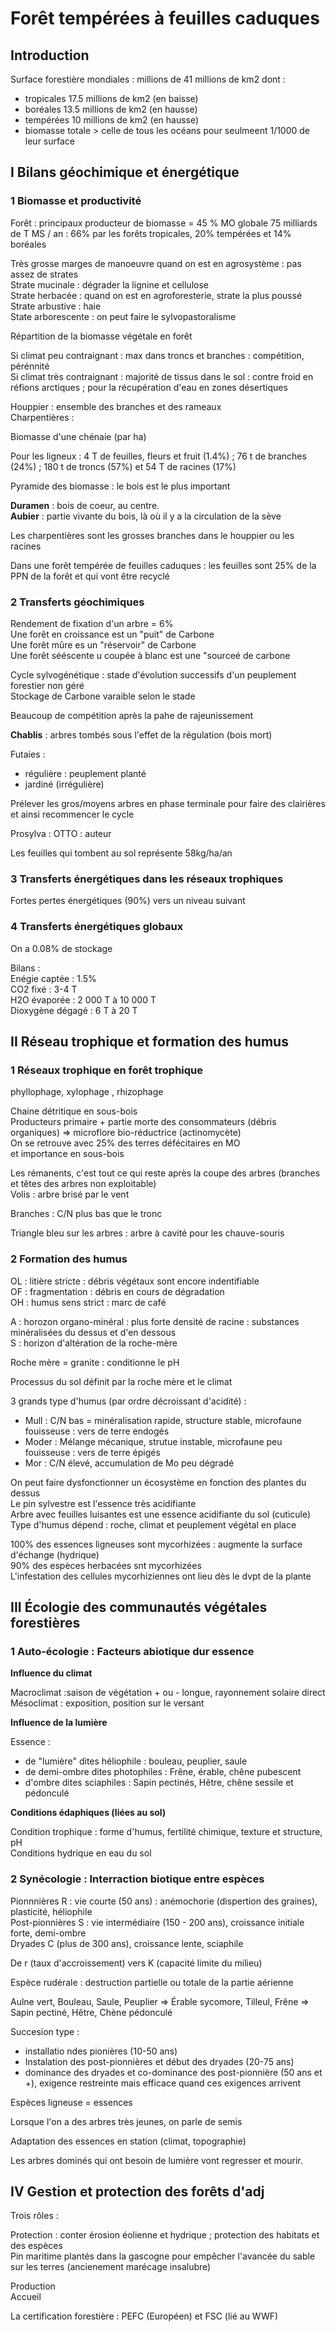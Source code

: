 # Forêt tempérées à feuilles caduques

## Introduction  

Surface forestière mondiales :  millions de 41 millions de km2 dont :  
- tropicales 17.5 millions de km2 (en baisse)  
- boréales 13.5 millions de km2 (en hausse)  
- tempérées 10 millions de km2 (en hausse)  
- biomasse totale > celle de tous les océans pour seulmeent 1/1000 de leur surface  

## I Bilans géochimique et énergétique  

### 1 Biomasse et productivité

Forêt : principaux producteur de biomasse = 45 % MO globale
75 milliards de T MS / an : 66% par les forêts tropicales, 20% tempérées et 14% boréales  

Très grosse marges de manoeuvre quand on est en agrosystème : pas assez de strates  
Strate mucinale : dégrader la lignine et cellulose  
Strate herbacée : quand on est en agroforesterie, strate la plus poussé  
Strate arbustive : haie  
State arborescente : on peut faire le sylvopastoralisme  

Répartition de la biomasse végétale en forêt  

Si climat peu contraignant : max dans troncs et branches : compétition, pérénnité  
Si climat très contraignant : majorité de tissus dans le sol : contre froid en réfions arctiques ; pour la récupération d'eau en zones désertiques  

Houppier : ensemble des branches et des rameaux  
Charpentières :  

Biomasse d'une chénaie (par ha)  

Pour les ligneux : 4 T de feuilles, fleurs et fruit (1.4%) ; 76 t de branches (24%) ; 180 t de troncs (57%) et 54 T de racines (17%) 

Pyramide des biomasse : le bois est le plus important  

**Duramen** : bois de coeur, au centre.  
**Aubier** : partie vivante du bois, là où il y a la circulation de la sève  

Les charpentières sont les grosses branches dans le houppier ou les racines  

Dans une forêt tempérée de feuilles caduques : les feuilles sont 25% de la PPN de la forêt et qui vont être recyclé  

### 2 Transferts géochimiques  

Rendement de fixation d'un arbre = 6%  
Une forêt en croissance est un "puit" de Carbone  
Une forêt mûre es un "réservoir" de Carbone  
Une forêt sééscente u coupée à blanc est une "sourceé de carbone  

Cycle sylvogénétique : stade d'évolution successifs d'un peuplement forestier non géré  
Stockage de Carbone varaible selon le stade  

Beaucoup de compétition après la pahe de rajeunissement  

**Chablis** : arbres tombés sous l'effet de la régulation (bois mort)  

Futaies :  
- régulière : peuplement planté  
- jardiné (irrégulière)  

Prélever les gros/moyens arbres en phase terminale pour faire des clairières et ainsi recommencer le cycle  

Prosylva : OTTO : auteur  

Les feuilles qui tombent au sol représente 58kg/ha/an  

### 3 Transferts énergétiques dans les réseaux trophiques  

Fortes pertes énergétiques (90%) vers un niveau suivant  

### 4 Transferts énergétiques globaux  

On a 0.08% de stockage  

Bilans :  
Enégie captée : 1.5%  
CO2 fixé : 3-4 T  
H2O évaporée : 2 000 T à 10 000 T  
Dioxygène dégagé : 6 T à 20 T  

## II Réseau trophique et formation des humus

### 1 Réseaux trophique en forêt trophique  

phyllophage, xylophage , rhizophage  

Chaine détritique en sous-bois  
Producteurs primaire + partie morte des consommateurs (débris organiques) => microflore bio-réductrice (actinomycète)  
On se retrouve avec 25% des terres défécitaires en MO  
et importance en sous-bois  

Les rémanents, c'est tout ce qui reste après la coupe des arbres (branches et têtes des arbres non exploitable)  
Volis : arbre brisé par le vent  

Branches : C/N plus bas que le tronc  

Triangle bleu sur les arbres : arbre à cavité pour les chauve-souris  

### 2 Formation des humus

OL : litière stricte : débris végétaux sont encore indentifiable  
OF : fragmentation : débris en cours de dégradation  
OH : humus sens strict : marc de café  

A : horozon organo-minéral : plus forte densité de racine : substances minéralisées du dessus et d'en dessous  
S : horizon d'altération de la roche-mère  

Roche mère = granite : conditionne le pH  

Processus du sol définit par la roche mère et le climat  

3 grands type d'humus (par ordre décroissant d'acidité) :  

- Mull : C/N bas = minéralisation rapide, structure stable, microfaune fouisseuse : vers de terre endogés  
- Moder : Mélange mécanique, strutue instable, microfaune peu fouisseuse : vers de terre épigés  
- Mor : C/N élevé, accumulation de Mo peu dégradé  

On peut faire dysfonctionner un écosystème en fonction des plantes du dessus  
Le pin sylvestre est l'essence très acidifiante  
Arbre avec feuilles luisantes est une essence acidifiante du sol (cuticule)  
Type d'humus dépend : roche, climat et peuplement végétal en place  

100% des essences ligneuses sont mycorhizées : augmente la surface d'échange (hydrique)  
90% des espèces herbacées snt mycorhizées  
L'infestation des cellules mycorhiziennes ont lieu dès le dvpt de la plante  

## III Écologie des communautés végétales forestières

### 1 Auto-écologie : Facteurs abiotique dur essence

**Influence du climat**   

Macroclimat :saison de végétation + ou - longue, rayonnement solaire direct  
Mésoclimat : exposition, position sur le versant  

**Influence de la lumière**   

Essence :  

- de "lumière" dites héliophile : bouleau, peuplier, saule  
- de demi-ombre  dites photophiles : Frêne, érable, chêne pubescent  
- d'ombre dites sciaphiles : Sapin pectinés, Hêtre, chêne sessile et pédonculé  

**Conditions édaphiques (liées au sol)**   

Condition trophique : forme d'humus, fertilité chimique, texture et structure, pH  
Conditions hydrique en eau du sol  

### 2 Synécologie : Interraction biotique entre espèces  

Pionnnières R : vie courte (50 ans) : anémochorie (dispertion des graines), plasticité, héliophile  
Post-pionnières S : vie intermédiaire (150 - 200 ans), croissance initiale forte, demi-ombre  
Dryades C (plus de 300 ans), croissance lente, sciaphile  

De r (taux d'accroissement) vers K (capacité limite du milieu)  

Espèce rudérale : destruction partielle ou totale de la partie aérienne  

Aulne vert, Bouleau, Saule, Peuplier => Érable sycomore, Tilleul, Frêne => Sapin pectiné, Hêtre, Chène pédonculé  

Succesion type :  

- installatio ndes pionières (10-50 ans)  
- Instalation des post-pionnières et début des dryades (20-75 ans)  
- dominance des dryades et co-dominance des post-pionnière (50 ans et +), exigence restreinte mais efficace quand ces exigences arrivent  

Espèces ligneuse = essences  

Lorsque l'on a des arbres très jeunes, on parle de semis  

Adaptation des essences en station (climat, topographie)  

Les arbres dominés qui ont besoin de lumière vont regresser et mourir.

## IV Gestion et protection des forêts d'adj

Trois rôles :  

Protection : conter érosion éolienne et hydrique ; protection des habitats et des espèces  
Pin maritime plantés dans la gascogne pour empêcher l'avancée du sable sur les terres (ancienement marécage insalubre)  

Production  
Accueil  

La certification forestière : PEFC (Européen) et FSC (lié au WWF)  
